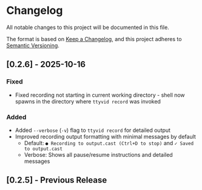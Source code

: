 # Changelog

All notable changes to this project will be documented in this file.

The format is based on [Keep a Changelog](https://keepachangelog.com/en/1.0.0/),
and this project adheres to [Semantic Versioning](https://semver.org/spec/v2.0.0.html).

## [0.2.6] - 2025-10-16

### Fixed
- Fixed recording not starting in current working directory - shell now spawns in the directory where `ttyvid record` was invoked

### Added
- Added `--verbose` (`-v`) flag to `ttyvid record` for detailed output
- Improved recording output formatting with minimal messages by default
  - Default: `● Recording to output.cast (Ctrl+D to stop)` and `✓ Saved to output.cast`
  - Verbose: Shows all pause/resume instructions and detailed messages

## [0.2.5] - Previous Release
